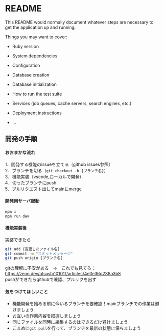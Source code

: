 # README

This README would normally document whatever steps are necessary to get the
application up and running.

Things you may want to cover:

* Ruby version

* System dependencies

* Configuration

* Database creation

* Database initialization

* How to run the test suite

* Services (job queues, cache servers, search engines, etc.)

* Deployment instructions

* ...

## 開発の手順
#### おおまかな流れ
1．開発する機能のissueを立てる（github issues参照）  
2．ブランチを切る（```git checkout -b {ブランチ名}```）  
3．機能実装（vscode,ローカルで開発）  
4．切ったブランチにpush  
5．プルリクエスト出してmainにmerge
#### 開発用サーバ起動
```bash
npm i
npm run dev
```
#### 機能実装後
実装できたら
```bash
git add {変更したファイル名}
git commit -m "コミットメッセージ"
git push origin {ブランチ名}
```
gitの理解に不安がある　→　これでも見てろ：https://zenn.dev/atsushi101011/articles/4e0e36d238a3b8  
pushができたらgithubで確認、プルリクを出す

#### 気をつけてほしいこと
* 機能開発を始める前に今いるブランチを要確認！mainブランチでの作業は避けましょう
* お互いの作業内容を把握しましょう
* 同じファイルを同時に編集するのはできるだけ避けましょう
* こまめに```git pull```を行って、ブランチを最新の状態に保ちましょう

